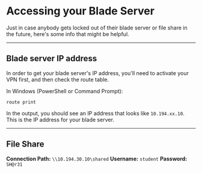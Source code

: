 # Accessing your Blade Server

Just in case anybody gets locked out of their blade server or file share in the future, here's some info that might be helpful.

---

## Blade server IP address

In order to get your blade server's IP address, you'll need to activate your VPN first, and then check the route table.

In Windows (PowerShell or Command Prompt):

```
route print
```

In the output, you should see an IP address that looks like `10.194.xx.10`. This is the IP address for your blade server.

---

## File Share

**Connection Path:** `\\10.194.30.10\shared`
**Username:** `student`
**Password:** `SH@r31`
